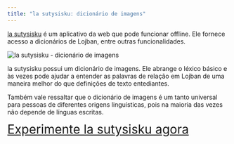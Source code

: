 ```yaml
---
title: "la sutysisku: dicionário de imagens"
---
```


[la sutysisku](https://la-lojban.github.io/sutysisku/lojban/#seskari=cnano&versio=masno&sisku=marvellous&bangu=en) é um aplicativo da web que pode funcionar offline. Ele fornece acesso a dicionários de Lojban, entre outras funcionalidades.

![la sutysisku - dicionário de imagens](/assets/pixra/arxivo/sutysisku_xraste.png)

la sutysisku possui um dicionário de imagens. Ele abrange o léxico básico e às vezes pode ajudar a entender as palavras de relação em Lojban de uma maneira melhor do que definições de texto entediantes.

Também vale ressaltar que o dicionário de imagens é um tanto universal para pessoas de diferentes origens linguísticas, pois na maioria das vezes não depende de línguas escritas.

<div style="font-size:200%;">
<a href="https://la-lojban.github.io/sutysisku/lojban/#seskari=cnano&versio=masno&sisku=klama&bangu=en">Experimente la sutysisku agora</a>
</div>
